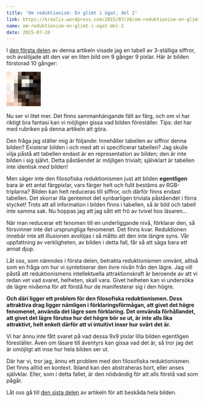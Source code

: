 ```yaml
---
title: 'Om reduktionism: En glimt i ögat, del 2'
link: https://kraulis.wordpress.com/2015/07/28/om-reduktionism-en-glimt-i-ogat-del-2/
name: om-reduktionism-en-glimt-i-ogat-del-2
date: 2015-07-28
---
```

I [den första delen](/posts/) av denna artikeln visade jag en tabell av 3-ställiga siffror, och avslöjade att den var en liten bild om 9 gånger 9 pixlar. Här är bilden förstorad 10 gånger:

[![reductionist-image90](/files/reductionist-image901.png)](/posts/reductionist-image901.png)



Nu ser vi litet mer. Det finns sammanhängande fält av färg, och om vi har riktigt bra fantasi kan vi möjligen gissa vad bilden föreställer. Tips: det har med rubriken på denna artikeln att göra.

Den fråga jag ställer mig är följande: Innehåller tabellen av siffror denna bilden? Existerar bilden i och med att vi specificerar tabellen? Jag skulle vilja påstå att tabellen endast är en representation av bilden; den är inte bilden i sig självt. Detta påståendet är möjligen trivialt; självklart är tabellen inte identisk med bilden!

Men säger inte den filosofiska reduktionismen just att bilden **egentligen** bara är ett antal färgpixlar, vars färger helt och fullt bestäms av RGB-triplarna? Bilden kan helt reduceras till siffror, och därför finns endast tabellen. Det skorrar illa gentemot det synbarligen triviala påståendet i förra stycket! Trots att all information i bilden finns i tabellen, så är bild och tabell inte samma sak. Nu hoppas jag att jag sått ett frö av tvivel hos läsaren...

När man reducerar ett fenomen till en underliggande nivå, förklarar den, så försvinner inte det ursprungliga fenomenet. Det finns kvar. Reduktionen innebär inte att illusionen avslöjas i så måtto att den inte längre syns. Vår uppfattning av verkligheten, av bilden i detta fall, får så att säga bara ett annat djup.

Låt oss, som nämndes i första delen, betrakta reduktionismen omvänt, alltså som en fråga om hur vi syntetiserar den övre nivån från den lägre. Jag vill påstå att reduktionismens intellektuella attraktionskraft är beroende av att vi redan vet vad svaret, helheten, skall vara. Givet helheten kan vi undersöka de lägre nivåerna för att förstå hur de manifesterar sig i den högre.

**Och däri ligger ett problem för den filosofiska reduktionismen. Dess attraktiva drag ligger nämligen i förklaringsförmågan, att givet det högre fenomenet, använda det lägre som förklaring. Det omvända förhållandet, att givet det lägre förutse hur det högre bör se ut, är inte alls lika attraktivt, helt enkelt därför att vi intuitivt inser hur svårt det är.**

Vi har ännu inte fått svaret på vad dessa 9x9 pixlar lilla bilden egentligen föreställer. Även om läsare till äventyrs kan gissa vad det är, så tror jag det är omöjligt att inse hur hela bilden ser ut.

Där har vi, tror jag, ännu ett problem med den filosofiska reduktionismen. Det finns alltid en kontext. Ibland kan den abstraheras bort, eller anses självklar. Eller, som i detta fallet, är den nödvändig för att alls förstå vad som pågår.

Låt oss gå till [den sista delen](/posts/) av artikeln för att beskåda hela bilden.

